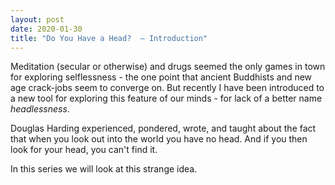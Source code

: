 ```yaml
---
layout: post
date: 2020-01-30
title: "Do You Have a Head?  – Introduction"
---
```


Meditation (secular or otherwise) and drugs seemed the only games in town for exploring selflessness - the one point that ancient Buddhists and new age crack-jobs seem to converge on. But recently I have been introduced to a new tool for exploring this feature of our minds - for lack of a better name _headlessness_.

Douglas Harding experienced, pondered, wrote, and taught about the fact that when you look out into the world you have no head. And if you then look for your head, you can't find it. 

In this series we will look at this strange idea.
